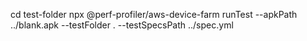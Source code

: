 cd test-folder
npx @perf-profiler/aws-device-farm runTest --apkPath ../blank.apk --testFolder . --testSpecsPath ../spec.yml
